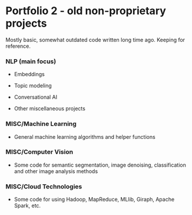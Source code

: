 # Portfolio 2 - old non-proprietary projects

Mostly basic, somewhat outdated code written long time ago. Keeping for reference.


### NLP (main focus)

* Embeddings

* Topic modeling

* Conversational AI

* Other miscellaneous projects


### MISC/Machine Learning

* General machine learning algorithms and helper functions


### MISC/Computer Vision

* Some code for semantic segmentation, image denoising, classification and other image analysis methods


### MISC/Cloud Technologies

* Some code for using Hadoop, MapReduce, MLlib, Giraph, Apache Spark, etc.
